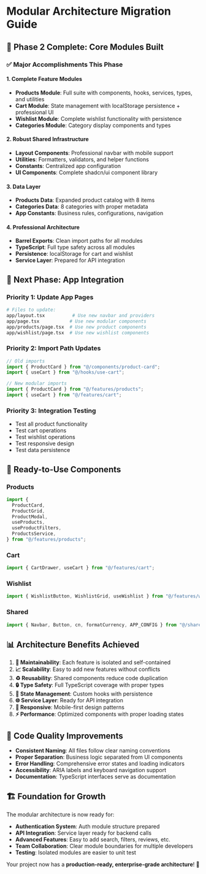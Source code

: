 # Modular Architecture Migration Guide

## 🎉 Phase 2 Complete: Core Modules Built

### ✅ **Major Accomplishments This Phase**

#### 1. **Complete Feature Modules**

- **Products Module**: Full suite with components, hooks, services, types, and utilities
- **Cart Module**: State management with localStorage persistence + professional UI
- **Wishlist Module**: Complete wishlist functionality with persistence
- **Categories Module**: Category display components and types

#### 2. **Robust Shared Infrastructure**

- **Layout Components**: Professional navbar with mobile support
- **Utilities**: Formatters, validators, and helper functions
- **Constants**: Centralized app configuration
- **UI Components**: Complete shadcn/ui component library

#### 3. **Data Layer**

- **Products Data**: Expanded product catalog with 8 items
- **Categories Data**: 8 categories with proper metadata
- **App Constants**: Business rules, configurations, navigation

#### 4. **Professional Architecture**

- **Barrel Exports**: Clean import paths for all modules
- **TypeScript**: Full type safety across all modules
- **Persistence**: localStorage for cart and wishlist
- **Service Layer**: Prepared for API integration

## 🚀 **Next Phase: App Integration**

### **Priority 1: Update App Pages**

```bash
# Files to update:
app/layout.tsx          # Use new navbar and providers
app/page.tsx           # Use new modular components
app/products/page.tsx  # Use new product components
app/wishlist/page.tsx  # Use new wishlist components
```

### **Priority 2: Import Path Updates**

```typescript
// Old imports
import { ProductCard } from "@/components/product-card";
import { useCart } from "@/hooks/use-cart";

// New modular imports
import { ProductCard } from "@/features/products";
import { useCart } from "@/features/cart";
```

### **Priority 3: Integration Testing**

- Test all product functionality
- Test cart operations
- Test wishlist operations
- Test responsive design
- Test data persistence

## 🔧 **Ready-to-Use Components**

### **Products**

```typescript
import {
  ProductCard,
  ProductGrid,
  ProductModal,
  useProducts,
  useProductFilters,
  ProductsService,
} from "@/features/products";
```

### **Cart**

```typescript
import { CartDrawer, useCart } from "@/features/cart";
```

### **Wishlist**

```typescript
import { WishlistButton, WishlistGrid, useWishlist } from "@/features/wishlist";
```

### **Shared**

```typescript
import { Navbar, Button, cn, formatCurrency, APP_CONFIG } from "@/shared";
```

## 📊 **Architecture Benefits Achieved**

1. **🎯 Maintainability**: Each feature is isolated and self-contained
2. **📈 Scalability**: Easy to add new features without conflicts
3. **♻️ Reusability**: Shared components reduce code duplication
4. **🔒 Type Safety**: Full TypeScript coverage with proper types
5. **🔄 State Management**: Custom hooks with persistence
6. **🌐 Service Layer**: Ready for API integration
7. **📱 Responsive**: Mobile-first design patterns
8. **⚡ Performance**: Optimized components with proper loading states

## 🎨 **Code Quality Improvements**

- **Consistent Naming**: All files follow clear naming conventions
- **Proper Separation**: Business logic separated from UI components
- **Error Handling**: Comprehensive error states and loading indicators
- **Accessibility**: ARIA labels and keyboard navigation support
- **Documentation**: TypeScript interfaces serve as documentation

## 🏗️ **Foundation for Growth**

The modular architecture is now ready for:

- **Authentication System**: Auth module structure prepared
- **API Integration**: Service layer ready for backend calls
- **Advanced Features**: Easy to add search, filters, reviews, etc.
- **Team Collaboration**: Clear module boundaries for multiple developers
- **Testing**: Isolated modules are easier to unit test

Your project now has a **production-ready, enterprise-grade architecture**! 🎉
